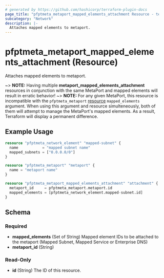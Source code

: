 ```yaml
---
# generated by https://github.com/hashicorp/terraform-plugin-docs
page_title: "pfptmeta_metaport_mapped_elements_attachment Resource - terraform-provider-pfptmeta"
subcategory: "Network"
description: |-
  Attaches mapped elements to metaport.
---
```


# pfptmeta_metaport_mapped_elements_attachment (Resource)

Attaches mapped elements to metaport.

~> **NOTE:** Having multiple **metaport_mapped_elements_attachment** resources in conjunction with the same MetaPort and mapped elements will result in erratic behavior!
~> **NOTE:** For any given MetaPort, this resource is incompatible with the `pfptmeta_metaport`
[resource](https://registry.terraform.io/providers/nsofnetworks/pfptmeta/latest/docs/resources/metaport) `mapped_elements` argument.
When using this argument and resource simulteneously, both of them will attempt to manage the MetaPort's mapped elements. As a result, Terraform will display a permanent difference.

## Example Usage

```terraform
resource "pfptmeta_network_element" "mapped-subnet" {
  name           = "mapped subnet name"
  mapped_subnets = ["0.0.0.0/0"]
}

resource "pfptmeta_metaport" "metaport" {
  name = "metaport name"
}

resource "pfptmeta_metaport_mapped_elements_attachment" "attachment" {
  metaport_id     = pfptmeta_metaport.metaport.id
  mapped_elements = [pfptmeta_network_element.mapped-subnet.id]
}
```

<!-- schema generated by tfplugindocs -->
## Schema

### Required

- **mapped_elements** (Set of String) Mapped element IDs to be attached to the metaport (Mapped Subnet, Mapped Service or Enterprise DNS)
- **metaport_id** (String)

### Read-Only

- **id** (String) The ID of this resource.
